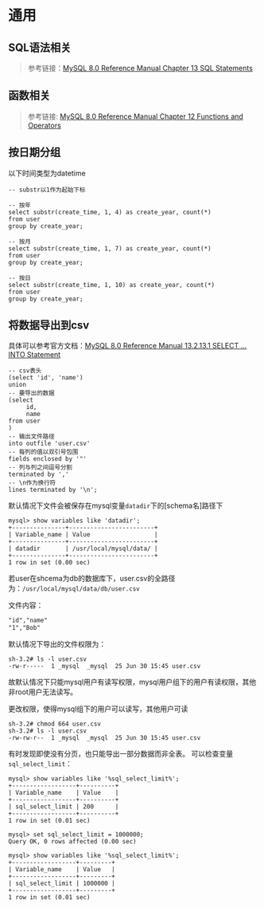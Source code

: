 # 通用

## SQL语法相关

> 参考链接：[MySQL 8.0 Reference Manual Chapter 13 SQL Statements](https://dev.mysql.com/doc/refman/8.0/en/sql-statements.html)

## 函数相关

> 参考链接: [MySQL 8.0 Reference Manual Chapter 12 Functions and Operators](https://dev.mysql.com/doc/refman/8.0/en/functions.html)

## 按日期分组

以下时间类型为datetime

```mysql
-- substr以1作为起始下标

-- 按年
select substr(create_time, 1, 4) as create_year, count(*)
from user
group by create_year;

-- 按月
select substr(create_time, 1, 7) as create_year, count(*)
from user
group by create_year;

-- 按日
select substr(create_time, 1, 10) as create_year, count(*)
from user
group by create_year;
```

## 将数据导出到csv

具体可以参考官方文档：[MySQL 8.0 Reference Manual 13.2.13.1 SELECT ... INTO Statement](https://dev.mysql.com/doc/refman/8.0/en/select-into.html)

```mysql
-- csv表头
(select 'id', 'name')
union
-- 要导出的数据
(select
     id,
     name
from user
)
-- 输出文件路径
into outfile 'user.csv'
-- 每列的值以双引号包围
fields enclosed by '"'
-- 列与列之间逗号分割
terminated by ','
-- \n作为换行符
lines terminated by '\n';
```

默认情况下文件会被保存在mysql变量`datadir`下的[schema名]路径下

```shell
mysql> show variables like 'datadir';
+---------------+------------------------+
| Variable_name | Value                  |
+---------------+------------------------+
| datadir       | /usr/local/mysql/data/ |
+---------------+------------------------+
1 row in set (0.00 sec)
```

若user在shcema为db的数据库下，user.csv的全路径为：`/usr/local/mysql/data/db/user.csv`

文件内容：
```txt
"id","name"
"1","Bob"
```

默认情况下导出的文件权限为：
```shell
sh-3.2# ls -l user.csv 
-rw-r-----  1 _mysql  _mysql  25 Jun 30 15:45 user.csv
```
故默认情况下只能mysql用户有读写权限，mysql用户组下的用户有读权限，其他非root用户无法读写。

更改权限，使得mysql组下的用户可以读写，其他用户可读
```shell
sh-3.2# chmod 664 user.csv 
sh-3.2# ls -l user.csv 
-rw-rw-r--  1 _mysql  _mysql  25 Jun 30 15:45 user.csv
```

有时发现即使没有分页，也只能导出一部分数据而非全表。
可以检查变量`sql_select_limit`：
```shell
mysql> show variables like '%sql_select_limit%';
+------------------+----------+
| Variable_name    | Value    |
+------------------+----------+
| sql_select_limit | 200      |
+------------------+----------+
1 row in set (0.01 sec)

mysql> set sql_select_limit = 1000000;
Query OK, 0 rows affected (0.00 sec)

mysql> show variables like '%sql_select_limit%';
+------------------+---------+
| Variable_name    | Value   |
+------------------+---------+
| sql_select_limit | 1000000 |
+------------------+---------+
1 row in set (0.01 sec)

```
